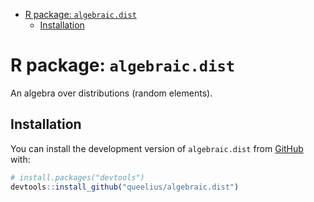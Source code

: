 
  - [R package: `algebraic.dist`](#r-package-algebraicdist)
      - [Installation](#installation)

<!-- README.md is generated from README.Rmd. Please edit that file -->

# R package: `algebraic.dist`

<!-- badges: start -->

<!-- badges: end -->

An algebra over distributions (random elements).

## Installation

You can install the development version of `algebraic.dist` from
[GitHub](https://github.com/) with:

``` r
# install.packages("devtools")
devtools::install_github("queelius/algebraic.dist")
```
